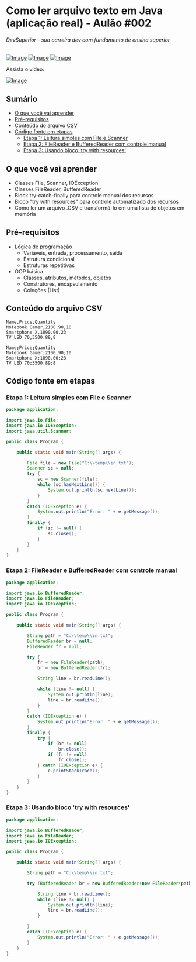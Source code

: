 # Como ler arquivo texto em Java (aplicação real) - Aulão #002
###### DevSuperior - sua carreira dev com fundamento de ensino superior

[![Image](https://s3-sa-east-1.amazonaws.com/educandoweb.com.br/img/devsuperior/bt-youtube.png "DevSuperior no Youtube")](https://www.youtube.com/channel/UC3twHmWQwtqEO7u-gB_2f7g) [![Image](https://s3-sa-east-1.amazonaws.com/educandoweb.com.br/img/devsuperior/bt-facebook.png "DevSuperior no Facebook")](https://www.youtube.com/channel/UC3twHmWQwtqEO7u-gB_2f7g) [![Image](https://s3-sa-east-1.amazonaws.com/educandoweb.com.br/img/devsuperior/bt-instagram.png "DevSuperior no Instagram")](https://www.youtube.com/channel/UC3twHmWQwtqEO7u-gB_2f7g)

Assista o vídeo:

[![Image](https://img.youtube.com/vi/TIZ1PNH0128/mqdefault.jpg "Vídeo no Youtube")](https://www.youtube.com/channel/UC3twHmWQwtqEO7u-gB_2f7g)

## Sumário
- [O que você vai aprender](#O-que-você-vai-aprender)
- [Pré-requisitos](#pré-requisitos)
- [Conteúdo do arquivo CSV](#Conteúdo-do-arquivo-CSV)
- [Código fonte em etapas](#Código-fonte-em-etapas)
  - [Etapa 1: Leitura simples com File e Scanner](#Etapa-1-Leitura-simples-com-File-e-Scanner)
  - [Etapa 2: FileReader e BufferedReader com controle manual](#Etapa-2-FileReader-e-BufferedReader-com-controle-manual)
  - [Etapa 3: Usando bloco 'try with resources'](#Etapa-3-Usando-bloco-try-with-resources)

## O que você vai aprender
- Classes File, Scanner, IOException
- Classes FileReader, BufferedReader
- Block try-catch-finally para controle manual dos recursos
- Bloco "try with resources" para controle automatizado dos recursos
- Como ler um arquivo .CSV e transformá-lo em uma lista de objetos em memória

## Pré-requisitos

- Lógica de programação
  - Variáveis, entrada, processamento, saída
  - Estrutura condicional
  - Estruturas repetitivas
- OOP básica
  - Classes, atributos, métodos, objetos
  - Construtores, encapsulamento
  - Coleções (List)

## Conteúdo do arquivo CSV

```
Name,Price,Quantity
Notebook Gamer,2100.90,10
Smartphone X,1890.00,23
TV LED 70,3500.89,8
```

```
Name;Price;Quantity
Notebook Gamer;2100,90;10
Smartphone X;1890,00;23
TV LED 70;3500,89;8
```

## Código fonte em etapas

### Etapa 1: Leitura simples com File e Scanner

```java
package application;

import java.io.File;
import java.io.IOException;
import java.util.Scanner;

public class Program {

	public static void main(String[] args) {

		File file = new File("C:\\temp\\in.txt");
		Scanner sc = null;
		try {
			sc = new Scanner(file);
			while (sc.hasNextLine()) {
				System.out.println(sc.nextLine());
			}
		} 
		catch (IOException e) {
			System.out.println("Error: " + e.getMessage());
		} 
		finally {
			if (sc != null) {
				sc.close();
			}
		}
	}
}
```

### Etapa 2: FileReader e BufferedReader com controle manual

```java
package application;

import java.io.BufferedReader;
import java.io.FileReader;
import java.io.IOException;

public class Program {

	public static void main(String[] args) {

		String path = "C:\\temp\\in.txt";
		BufferedReader br = null;
		FileReader fr = null;

		try {
			fr = new FileReader(path);
			br = new BufferedReader(fr);

			String line = br.readLine();

			while (line != null) {
				System.out.println(line);
				line = br.readLine();
			}
		} 
		catch (IOException e) {
			System.out.println("Error: " + e.getMessage());
		} 
		finally {
			try {
				if (br != null)
					br.close();
				if (fr != null)
					fr.close();
			} catch (IOException e) {
				e.printStackTrace();
			}
		}
	}
}
```

### Etapa 3: Usando bloco 'try with resources'

```java
package application;

import java.io.BufferedReader;
import java.io.FileReader;
import java.io.IOException;

public class Program {

	public static void main(String[] args) {

		String path = "C:\\temp\\in.txt";

		try (BufferedReader br = new BufferedReader(new FileReader(path))) {

			String line = br.readLine();
			while (line != null) {
				System.out.println(line);
				line = br.readLine();
			}

		} 
		catch (IOException e) {
			System.out.println("Error: " + e.getMessage());
		}
	}
}
```
